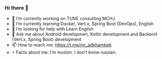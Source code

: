 ### Hi there 👋


- 🔭 I’m currently working on TUNE consulting MCHJ
- 🌱 I’m currently learning Docker, Vert.x, Spring Boot (DevOps), English
- 🤔 I’m looking for help with Learn English
- 💬 Ask me about Android developmen, Kotlin development and Backend (Vert.x, Spring Boot) development
- 📫 How to reach me: https://t.me/mr_adkhambek
- ⚡ Facts about me: I'm muslim. I don't know russian.
